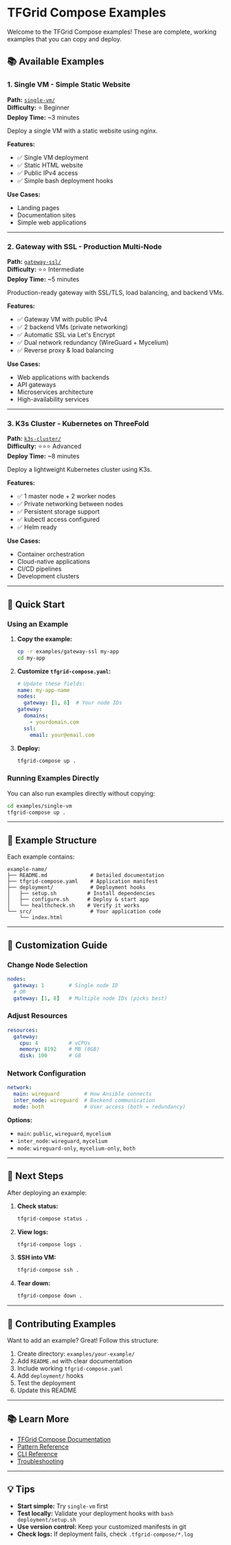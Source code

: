 # TFGrid Compose Examples

Welcome to the TFGrid Compose examples! These are complete, working examples that you can copy and deploy.

## 📚 Available Examples

### 1. Single VM - Simple Static Website
**Path:** [`single-vm/`](./single-vm/)  
**Difficulty:** ⭐ Beginner  
**Deploy Time:** ~3 minutes

Deploy a single VM with a static website using nginx.

**Features:**
- ✅ Single VM deployment
- ✅ Static HTML website
- ✅ Public IPv4 access
- ✅ Simple bash deployment hooks

**Use Cases:**
- Landing pages
- Documentation sites
- Simple web applications

---

### 2. Gateway with SSL - Production Multi-Node
**Path:** [`gateway-ssl/`](./gateway-ssl/)  
**Difficulty:** ⭐⭐ Intermediate  
**Deploy Time:** ~5 minutes

Production-ready gateway with SSL/TLS, load balancing, and backend VMs.

**Features:**
- ✅ Gateway VM with public IPv4
- ✅ 2 backend VMs (private networking)
- ✅ Automatic SSL via Let's Encrypt
- ✅ Dual network redundancy (WireGuard + Mycelium)
- ✅ Reverse proxy & load balancing

**Use Cases:**
- Web applications with backends
- API gateways
- Microservices architecture
- High-availability services

---

### 3. K3s Cluster - Kubernetes on ThreeFold
**Path:** [`k3s-cluster/`](./k3s-cluster/)  
**Difficulty:** ⭐⭐⭐ Advanced  
**Deploy Time:** ~8 minutes

Deploy a lightweight Kubernetes cluster using K3s.

**Features:**
- ✅ 1 master node + 2 worker nodes
- ✅ Private networking between nodes
- ✅ Persistent storage support
- ✅ kubectl access configured
- ✅ Helm ready

**Use Cases:**
- Container orchestration
- Cloud-native applications
- CI/CD pipelines
- Development clusters

---

## 🚀 Quick Start

### Using an Example

1. **Copy the example:**
   ```bash
   cp -r examples/gateway-ssl my-app
   cd my-app
   ```

2. **Customize `tfgrid-compose.yaml`:**
   ```yaml
   # Update these fields:
   name: my-app-name
   nodes:
     gateway: [1, 8]  # Your node IDs
   gateway:
     domains:
       - yourdomain.com
     ssl:
       email: your@email.com
   ```

3. **Deploy:**
   ```bash
   tfgrid-compose up .
   ```

### Running Examples Directly

You can also run examples directly without copying:

```bash
cd examples/single-vm
tfgrid-compose up .
```

---

## 📖 Example Structure

Each example contains:

```
example-name/
├── README.md              # Detailed documentation
├── tfgrid-compose.yaml    # Application manifest
├── deployment/            # Deployment hooks
│   ├── setup.sh          # Install dependencies
│   ├── configure.sh      # Deploy & start app
│   └── healthcheck.sh    # Verify it works
└── src/                   # Your application code
    └── index.html
```

---

## 🔧 Customization Guide

### Change Node Selection

```yaml
nodes:
  gateway: 1        # Single node ID
  # OR
  gateway: [1, 8]   # Multiple node IDs (picks best)
```

### Adjust Resources

```yaml
resources:
  gateway:
    cpu: 4          # vCPUs
    memory: 8192    # MB (8GB)
    disk: 100       # GB
```

### Network Configuration

```yaml
network:
  main: wireguard        # How Ansible connects
  inter_node: wireguard  # Backend communication
  mode: both             # User access (both = redundancy)
```

**Options:**
- `main`: `public`, `wireguard`, `mycelium`
- `inter_node`: `wireguard`, `mycelium`
- `mode`: `wireguard-only`, `mycelium-only`, `both`

---

## 🎯 Next Steps

After deploying an example:

1. **Check status:**
   ```bash
   tfgrid-compose status .
   ```

2. **View logs:**
   ```bash
   tfgrid-compose logs .
   ```

3. **SSH into VM:**
   ```bash
   tfgrid-compose ssh .
   ```

4. **Tear down:**
   ```bash
   tfgrid-compose down .
   ```

---

## 🤝 Contributing Examples

Want to add an example? Great! Follow this structure:

1. Create directory: `examples/your-example/`
2. Add `README.md` with clear documentation
3. Include working `tfgrid-compose.yaml`
4. Add `deployment/` hooks
5. Test the deployment
6. Update this README

---

## 📚 Learn More

- [TFGrid Compose Documentation](../docs/)
- [Pattern Reference](../patterns/)
- [CLI Reference](../docs/CLI.md)
- [Troubleshooting](../docs/TROUBLESHOOTING.md)

---

## 💡 Tips

- **Start simple:** Try `single-vm` first
- **Test locally:** Validate your deployment hooks with `bash deployment/setup.sh`
- **Use version control:** Keep your customized manifests in git
- **Check logs:** If deployment fails, check `.tfgrid-compose/*.log`
